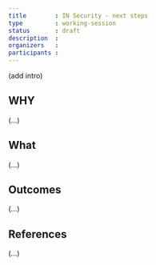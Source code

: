 ```yaml
---
title        : IN Security - next steps
type         : working-session
status       : draft
description  :
organizers   :
participants :   
---
```


(add intro)

## WHY

(...)

## What

(...)

## Outcomes

(...)

## References

(...)


